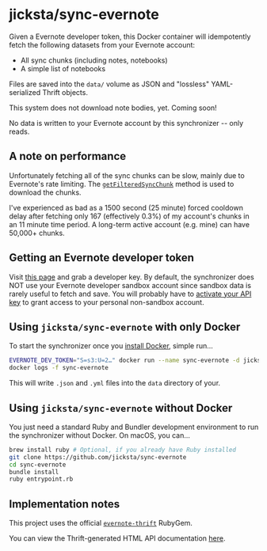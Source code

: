 # jicksta/sync-evernote

Given a Evernote developer token, this Docker container will idempotently fetch
the following datasets from your Evernote account:


* All sync chunks (including notes, notebooks)
* A simple list of notebooks

Files are saved into the `data/` volume as JSON and "lossless" YAML-serialized
Thrift objects.

This system does not download note bodies, yet. Coming soon!

No data is written to your Evernote account by this synchronizer -- only reads.

## A note on performance

Unfortunately fetching all of the sync chunks can be slow, mainly due to
Evernote's rate limiting. The [`getFilteredSyncChunk`](https://dev.evernote.com/doc/reference/NoteStore.html#Fn_NoteStore_getFilteredSyncChunk) method is used to download the chunks.

I've experienced as bad as a 1500 second (25
minute) forced cooldown delay after fetching only 167 (effectively 0.3%) of my account's chunks in an 11 minute time period. A long-term active account (e.g.
mine) can have 50,000+ chunks.

## Getting an Evernote developer token

Visit [this page](https://sandbox.evernote.com/api/DeveloperToken.action) and grab a developer key. By default, the synchronizer does NOT use your Evernote developer sandbox account since sandbox data is rarely useful to fetch and save. You will probably have to [activate your API key](https://dev.evernote.com/support/) to grant access to your personal non-sandbox account.

## Using `jicksta/sync-evernote` with only Docker

To start the synchronizer once you [install Docker](https://docs.docker.com/mac/step_one/), simple run...

```bash
EVERNOTE_DEV_TOKEN="S=s3:U=2…" docker run --name sync-evernote -d jicksta/sync-evernote -e "EVERNOTE_DEV_TOKEN=$EVERNOTE_DEV_TOKEN" -v $PWD/data:/mnt/sync-evernote/data
docker logs -f sync-evernote
```

This will write `.json` and `.yml` files into the `data` directory of
your.

## Using `jicksta/sync-evernote` without Docker

You just need a standard Ruby and Bundler development environment to run
the synchronizer without Docker. On macOS, you can...

```bash
brew install ruby # Optional, if you already have Ruby installed
git clone https://github.com/jicksta/sync-evernote
cd sync-evernote
bundle install
ruby entrypoint.rb
```

## Implementation notes

This project uses the official [`evernote-thrift`](https://github.com/evernote/evernote-thrift) RubyGem.

You can view the Thrift-generated HTML API documentation [here](https://dev.evernote.com/doc/reference/).
